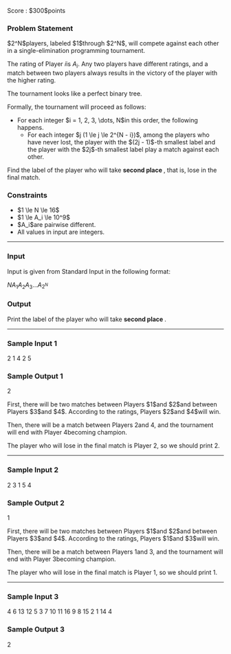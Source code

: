 
<div>

<span>

<span>

<p>
Score : $300$points
</p>

<div>

<section>

### **Problem Statement**

<p>
$2^N$players, labeled $1$through $2^N$, will compete against each other in a single-elimination programming tournament.

The rating of Player $i$is $A_i$. Any two players have different ratings, and a match between two players always results in the victory of the player with the higher rating.  
</p>

<p>
The tournament looks like a perfect binary tree.

Formally, the tournament will proceed as follows:  
</p>

<ul>

<li>
For each integer $i = 1, 2, 3, \dots, N$in this order, the following happens.
<ul>

<li>
For each integer $j (1 \le j \le 2^{N - i})$, among the players who have never lost, the player with the $(2j - 1)$-th smallest label and the player with the $2j$-th smallest label play a match against each other.
</li>

</ul>

</li>

</ul>

<p>
Find the label of the player who will take 
<strong>
second place
</strong>
, that is, lose in the final match.
</p>

</section>

</div>

<div>

<section>

### **Constraints**

<ul>

<li>
$1 \le N \le 16$
</li>

<li>
$1 \le A_i \le 10^9$
</li>

<li>
$A_i$are pairwise different.
</li>

<li>
All values in input are integers.
</li>

</ul>

</section>

</div>

---

<div>

<div>

<section>

### **Input**

<p>
Input is given from Standard Input in the following format:
</p>

<div>

$N$$A_1$$A_2$$A_3$$\dots$$A_{2^N}$
</div>

</section>

</div>

<div>

<section>

### **Output**

<p>
Print the label of the player who will take 
<strong>
second place
</strong>
.
</p>

</section>

</div>

</div>

---

<div>

<section>

### **Sample Input 1**

<div>

2
1 4 2 5

</div>

</section>

</div>

<div>

<section>

### **Sample Output 1**

<div>

2

</div>

<p>
First, there will be two matches between Players $1$and $2$and between Players $3$and $4$. According to the ratings, Players $2$and $4$will win.

Then, there will be a match between Players $2$and $4$, and the tournament will end with Player $4$becoming champion.

The player who will lose in the final match is Player $2$, so we should print $2$.  
</p>

</section>

</div>

---

<div>

<section>

### **Sample Input 2**

<div>

2
3 1 5 4

</div>

</section>

</div>

<div>

<section>

### **Sample Output 2**

<div>

1

</div>

<p>
First, there will be two matches between Players $1$and $2$and between Players $3$and $4$. According to the ratings, Players $1$and $3$will win.

Then, there will be a match between Players $1$and $3$, and the tournament will end with Player $3$becoming champion.

The player who will lose in the final match is Player $1$, so we should print $1$.  
</p>

</section>

</div>

---

<div>

<section>

### **Sample Input 3**

<div>

4
6 13 12 5 3 7 10 11 16 9 8 15 2 1 14 4

</div>

</section>

</div>

<div>

<section>

### **Sample Output 3**

<div>

2

</div>

</section>

</div>

</span>

</span>

</div>
